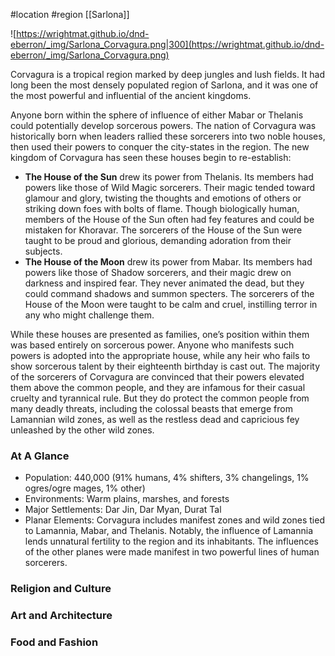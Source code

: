  #location #region [[Sarlona]]

![https://wrightmat.github.io/dnd-eberron/_img/Sarlona_Corvagura.png|300](https://wrightmat.github.io/dnd-eberron/_img/Sarlona_Corvagura.png)

Corvagura is a tropical region marked by deep jungles and lush fields. It had long been the most densely populated region of Sarlona, and it was one of the most powerful and influential of the ancient kingdoms.

Anyone born within the sphere of influence of either Mabar or Thelanis could potentially develop sorcerous powers. The nation of Corvagura was historically born when leaders rallied these sorcerers into two noble houses, then used their powers to conquer the city-states in the region. The new kingdom of Corvagura has seen these houses begin to re-establish:
* **The House of the Sun** drew its power from Thelanis. Its members had powers like those of Wild Magic sorcerers. Their magic tended toward glamour and glory, twisting the thoughts and emotions of others or striking down foes with bolts of flame. Though biologically human, members of the House of the Sun often had fey features and could be mistaken for Khoravar. The sorcerers of the House of the Sun were taught to be proud and glorious, demanding adoration from their subjects.
* **The House of the Moon** drew its power from Mabar. Its members had powers like those of Shadow sorcerers, and their magic drew on darkness and inspired fear. They never animated the dead, but they could command shadows and summon specters. The sorcerers of the House of the Moon were taught to be calm and cruel, instilling terror in any who might challenge them.

While these houses are presented as families, one’s position within them was based entirely on sorcerous power. Anyone who manifests such powers is adopted into the appropriate house, while any heir who fails to show sorcerous talent by their eighteenth birthday is cast out. The majority of the sorcerers of Corvagura are convinced that their powers elevated them above the common people, and they are infamous for their casual cruelty and tyrannical rule. But they do protect the common people from many deadly threats, including the colossal beasts that emerge from Lamannian wild zones, as well as the restless dead and capricious fey unleashed by the other wild zones.

### At A Glance

* Population: 440,000 (91% humans, 4% shifters, 3% changelings, 1% ogres/ogre mages, 1% other)
* Environments: Warm plains, marshes, and forests
* Major Settlements: Dar Jin, Dar Myan, Durat Tal
* Planar Elements: Corvagura includes manifest zones and wild zones tied to Lamannia, Mabar, and Thelanis. Notably, the influence of Lamannia lends unnatural fertility to the region and its inhabitants. The influences of the other planes were made manifest in two powerful lines of human sorcerers. 

### Religion and Culture



### Art and Architecture



### Food and Fashion

